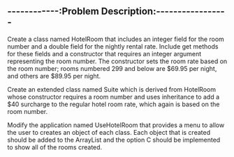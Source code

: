 ------------:Problem Description:-----------------
--------------------------------------------------


Create a class named HotelRoom that includes an integer field for the room number and a double field for the nightly rental rate. Include get methods for these fields and a constructor that requires an integer argument representing the room number. The constructor sets the room rate based on the room number; rooms numbered 299 and below are $69.95 per night, and others are $89.95 per night.

Create an extended class named Suite which is derived from HotelRoom whose constructor requires a room number and uses inheritance to add a $40 surcharge to the regular hotel room rate, which again is based on the room number.

Modify the application named UseHotelRoom that provides a menu to allow the user to creates an object of each class. Each object that is created should be added to the ArrayList<HotelRoom> and the option C should be implemented to show all of the rooms created.